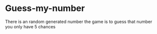 # Guess-my-number
There is an random generated number
the game is to guess that number
you only have 5 chances

